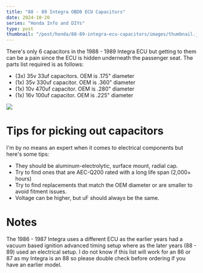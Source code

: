 ```yaml
---
title: "88 - 89 Integra OBD0 ECU Capacitors"
date: 2024-10-20
series: "Honda Info and DIYs"
type: post
thumbnail: "/post/honda/88-89-integra-ecu-capacitors/images/thumbnail.jpg"
---
```



There's only 6 capacitors in the 1988 - 1989 Integra ECU but getting to them can be a pain since the ECU is hidden underneath the passenger seat. The parts list required is as follows:

- (3x) 35v 33uf capacitors. OEM is .175" diameter
- (1x) 35v 330uf capacitor. OEM is .360" diameter
- (1x) 10v 470uf capacitor. OEM is .280" diameter
- (1x) 16v 100uf capacitor. OEM is .225" diameter

![](./images/2.jpg)  

# Tips for picking out capacitors

I'm by no means an expert when it comes to electrical components but here's some tips:
- They should be aluminum-electrolytic, surface mount, radial cap.
- Try to find ones that are AEC-Q200 rated with a long life span (2,000+ hours)
- Try to find replacements that match the OEM diameter or are smaller to avoid fitment issues.
- Voltage can be higher, but uF should always be the same.

# Notes

The 1986 - 1987 Integra uses a different ECU as the earlier years had a vacuum based ignition advanced timing setup where as the later years (88 - 89) used an electrical setup. I do not know if this list will work for an 86 or 87 as my Integra is an 88 so please double check before ordering if you have an earlier model.